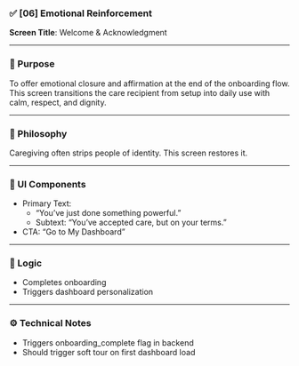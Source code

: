 ### ✅ [06] Emotional Reinforcement

**Screen Title**: Welcome & Acknowledgment

---

### 🎯 Purpose  
To offer emotional closure and affirmation at the end of the onboarding flow. This screen transitions the care recipient from setup into daily use with calm, respect, and dignity.

---

### 🧠 Philosophy  
Caregiving often strips people of identity. This screen restores it.

---

### 📲 UI Components  
- Primary Text:  
  - “You’ve just done something powerful.”  
  - Subtext: “You’ve accepted care, but on your terms.”
- CTA: “Go to My Dashboard”

---

### 🔄 Logic  
- Completes onboarding  
- Triggers dashboard personalization

---

### ⚙️ Technical Notes  
- Triggers onboarding_complete flag in backend  
- Should trigger soft tour on first dashboard load
